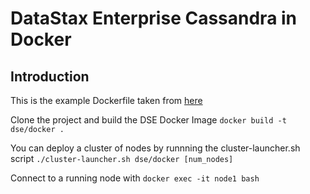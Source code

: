 # DataStax Enterprise Cassandra in Docker

## Introduction

This is the example Dockerfile taken from [here](http://www.datastax.com/resources/whitepapers/best-practices-running-datastax-enterprise-within-docker)

Clone the project and build the DSE Docker Image ```docker build -t dse/docker .```

You can deploy a cluster of nodes by runnning the cluster-launcher.sh script ```./cluster-launcher.sh dse/docker [num_nodes]```

Connect to a running node with ```docker exec -it node1 bash```

